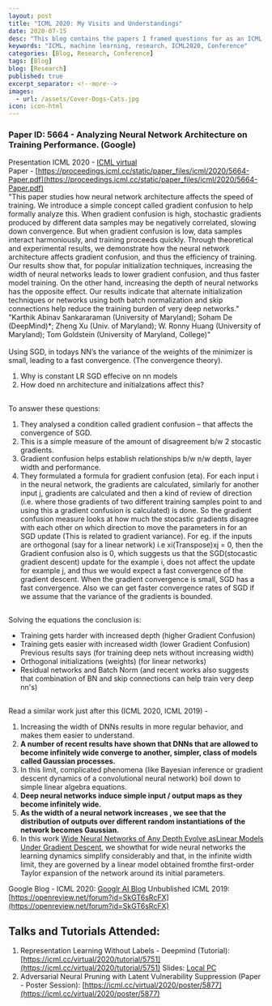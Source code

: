 ```yaml
---
layout: post
title: "ICML 2020: My Visits and Understandings"
date: 2020-07-15
desc: "This blog contains the papers I framed questions for as an ICML volunteer and few points of understandings."
keywords: "ICML, machine learning, research, ICML2020, Conference"
categories: [Blog, Research, Conference]
tags: [Blog]
blog: [Research]
published: true
excerpt_separator: <!--more-->
images:
  - url: /assets/Cover-Dogs-Cats.jpg
icon: icon-html
---
```


### Paper ID: 5664 - Analyzing Neural Network Architecture on Training Performance. (Google) 
Presentation ICML 2020 - [ICML virtual](https://icml.cc/virtual/2020/poster/6681)  
Paper - [https://proceedings.icml.cc/static/paper_files/icml/2020/5664-Paper.pdf](https://proceedings.icml.cc/static/paper_files/icml/2020/5664-Paper.pdf)  
"This paper studies how neural network architecture affects the speed of training. We introduce a simple concept called gradient confusion to help formally analyze this. When gradient confusion is high, stochastic gradients produced by different data samples may be negatively correlated, slowing down convergence. But when gradient confusion is low, data samples interact harmoniously, and training proceeds quickly. Through theoretical and experimental results, we demonstrate how the neural network architecture affects gradient confusion, and thus the efficiency of training. Our results show that, for popular initialization techniques, increasing the width of neural networks leads to lower gradient confusion, and thus faster model training. On the other hand, increasing the depth of neural networks has the opposite effect. Our results indicate that alternate initialization techniques or networks using both batch normalization and skip connections help reduce the training burden of very deep networks."	
"Karthik Abinav Sankararaman (University of Maryland); Soham De (DeepMind)*; Zheng Xu (Univ. of Maryland); W. Ronny Huang (University of Maryland); Tom Goldstein (University of Maryland, College)"
<br>
<br>
Using SGD, in todays NN’s the variance of the weights of the minimizer is small, leading to a fast convergence. (The convergence theory).
1. Why is constant LR SGD effecive on nn models
2. How doed nn architecture and initialzations affect this?
## 
To answer these questions:  
1. They analysed a condition called gradient confusion – that affects the convergence of SGD.  
2. This is a simple measure of the amount of disagreement b/w 2 stocastic gradients.   
3. Gradient confusion helps establish relationships b/w n/w depth, layer width and performance.  
4. They formulated a formula for gradient confusion (eta). For each input i in the neural network, the gradients are calculated, similarly for another input j, gradients are calculated and then a kind of review of direction (i.e. where those gradients of two different training samples point to and using this a gradient confusion is calculated) is done. So the gradient confusion measure looks at how much the stocastic gradients disagree with each other on which direction to move the parameters in for an SGD update (This is related to gradient variance). For eg. if the inputs are orthogonal (say for a linear network) i.e xi(Transpose)xj = 0, then the Gradient confusion also is 0, which suggests us that the SGD(stocastic gradient descent) update for the example i, does not affect the update for example j, and thus we would expect a fast convergence of the gradient descent. When the gradient convergence is small, SGD has a fast convergence. Also we can get faster convergence rates of SGD if we assume that the variance of the gradients is bounded.    
##
Solving the equations the conclusion is:
* Training gets harder with increased depth (higher Gradient Confusion)
* Training gets easier with increased width (lower Gradient Confusion)  
Previous results says (for training deep nets without increasing width)    
* Orthogonal initializations (weights) (for linear networks)
* Residual networks and Batch Norm (and recent works also suggests that combination of BN and skip connections can help train very deep nn's)  
## 
Read a similar work just after this (ICML 2020, ICML 2019) -   
1. Increasing the width of DNNs results in more regular behavior, and makes them easier to understand. 
2. **A number of recent results have shown that DNNs that are allowed to become infinitely wide converge to another, simpler, class of models called Gaussian processes.**
3. In this limit, complicated phenomena (like Bayesian inference or gradient descent dynamics of a convolutional neural network) boil down to simple linear algebra equations.  
4. **Deep neural networks induce simple input / output maps as they become infinitely wide.**
4. **As the width of a neural network increases , we see that the distribution of outputs over different random instantiations of the network becomes Gaussian.**
4.  In this work [Wide Neural Networks of Any Depth Evolve asLinear Models Under Gradient Descent](https://arxiv.org/pdf/1902.06720.pdf), we showthat for wide neural networks the learning dynamics simplify considerably and that, in the infinite width limit, they are governed by a linear model obtained fromthe first-order Taylor expansion of the network around its initial parameters.

Google Blog - ICML 2020: [Googlr AI Blog](https://ai.googleblog.com/2020/03/fast-and-easy-infinitely-wide-networks.html)
Unbublished ICML 2019: [https://openreview.net/forum?id=SkGT6sRcFX](https://openreview.net/forum?id=SkGT6sRcFX)

## Talks and Tutorials Attended:
1. Representation Learning Without Labels - Deepmind (Tutorial): [https://icml.cc/virtual/2020/tutorial/5751](https://icml.cc/virtual/2020/tutorial/5751)  Slides: [Local PC](file:///home/ankur/Downloads/ICML-2020-Tutorial-Slides.pdf)
2. Adversarial Neural Pruning with Latent Vulnerability Suppression (Paper - Poster Session): [https://icml.cc/virtual/2020/poster/5877](https://icml.cc/virtual/2020/poster/5877)




